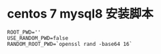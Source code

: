# centos 7 mysql8 安装脚本

```
ROOT_PWD=''
USE_RANDOM_PWD=false
RANDOM_ROOT_PWD=`openssl rand -base64 16`
```
